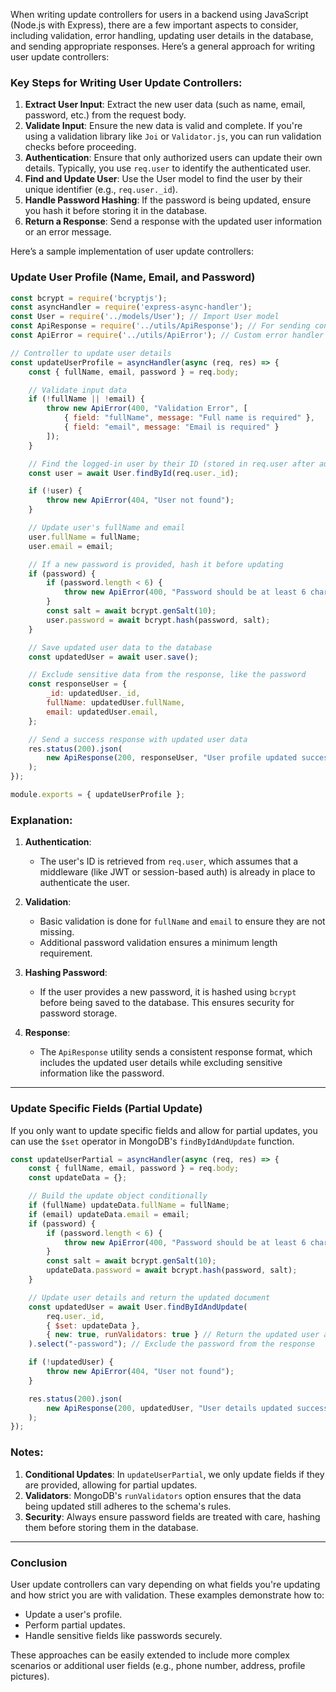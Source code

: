 When writing update controllers for users in a backend using JavaScript (Node.js with Express), there are a few important aspects to consider, including validation, error handling, updating user details in the database, and sending appropriate responses. Here’s a general approach for writing user update controllers:

### Key Steps for Writing User Update Controllers:

1. **Extract User Input**: Extract the new user data (such as name, email, password, etc.) from the request body.
2. **Validate Input**: Ensure the new data is valid and complete. If you're using a validation library like `Joi` or `Validator.js`, you can run validation checks before proceeding.
3. **Authentication**: Ensure that only authorized users can update their own details. Typically, you use `req.user` to identify the authenticated user.
4. **Find and Update User**: Use the User model to find the user by their unique identifier (e.g., `req.user._id`).
5. **Handle Password Hashing**: If the password is being updated, ensure you hash it before storing it in the database.
6. **Return a Response**: Send a response with the updated user information or an error message.

Here’s a sample implementation of user update controllers:

### Update User Profile (Name, Email, and Password)

```javascript
const bcrypt = require('bcryptjs');
const asyncHandler = require('express-async-handler');
const User = require('../models/User'); // Import User model
const ApiResponse = require('../utils/ApiResponse'); // For sending consistent responses
const ApiError = require('../utils/ApiError'); // Custom error handler

// Controller to update user details
const updateUserProfile = asyncHandler(async (req, res) => {
    const { fullName, email, password } = req.body;

    // Validate input data
    if (!fullName || !email) {
        throw new ApiError(400, "Validation Error", [
            { field: "fullName", message: "Full name is required" },
            { field: "email", message: "Email is required" }
        ]);
    }

    // Find the logged-in user by their ID (stored in req.user after authentication)
    const user = await User.findById(req.user._id);

    if (!user) {
        throw new ApiError(404, "User not found");
    }

    // Update user's fullName and email
    user.fullName = fullName;
    user.email = email;

    // If a new password is provided, hash it before updating
    if (password) {
        if (password.length < 6) {
            throw new ApiError(400, "Password should be at least 6 characters long");
        }
        const salt = await bcrypt.genSalt(10);
        user.password = await bcrypt.hash(password, salt);
    }

    // Save updated user data to the database
    const updatedUser = await user.save();

    // Exclude sensitive data from the response, like the password
    const responseUser = {
        _id: updatedUser._id,
        fullName: updatedUser.fullName,
        email: updatedUser.email,
    };

    // Send a success response with updated user data
    res.status(200).json(
        new ApiResponse(200, responseUser, "User profile updated successfully")
    );
});

module.exports = { updateUserProfile };
```

### Explanation:

1. **Authentication**: 
   - The user's ID is retrieved from `req.user`, which assumes that a middleware (like JWT or session-based auth) is already in place to authenticate the user.
   
2. **Validation**:
   - Basic validation is done for `fullName` and `email` to ensure they are not missing.
   - Additional password validation ensures a minimum length requirement.
   
3. **Hashing Password**:
   - If the user provides a new password, it is hashed using `bcrypt` before being saved to the database. This ensures security for password storage.

4. **Response**:
   - The `ApiResponse` utility sends a consistent response format, which includes the updated user details while excluding sensitive information like the password.

---

### Update Specific Fields (Partial Update)
If you only want to update specific fields and allow for partial updates, you can use the `$set` operator in MongoDB's `findByIdAndUpdate` function.

```javascript
const updateUserPartial = asyncHandler(async (req, res) => {
    const { fullName, email, password } = req.body;
    const updateData = {};

    // Build the update object conditionally
    if (fullName) updateData.fullName = fullName;
    if (email) updateData.email = email;
    if (password) {
        if (password.length < 6) {
            throw new ApiError(400, "Password should be at least 6 characters long");
        }
        const salt = await bcrypt.genSalt(10);
        updateData.password = await bcrypt.hash(password, salt);
    }

    // Update user details and return the updated document
    const updatedUser = await User.findByIdAndUpdate(
        req.user._id,
        { $set: updateData },
        { new: true, runValidators: true } // Return the updated user and run schema validation
    ).select("-password"); // Exclude the password from the response

    if (!updatedUser) {
        throw new ApiError(404, "User not found");
    }

    res.status(200).json(
        new ApiResponse(200, updatedUser, "User details updated successfully")
    );
});
```

### Notes:
1. **Conditional Updates**: In `updateUserPartial`, we only update fields if they are provided, allowing for partial updates.
2. **Validators**: MongoDB's `runValidators` option ensures that the data being updated still adheres to the schema's rules.
3. **Security**: Always ensure password fields are treated with care, hashing them before storing them in the database.

---

### Conclusion

User update controllers can vary depending on what fields you're updating and how strict you are with validation. These examples demonstrate how to:
- Update a user's profile.
- Perform partial updates.
- Handle sensitive fields like passwords securely.
  
These approaches can be easily extended to include more complex scenarios or additional user fields (e.g., phone number, address, profile pictures).